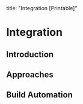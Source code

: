 <frontmatter>
title: "Integration [Printable]"
</frontmatter>

<link rel="stylesheet" href="{{baseUrl}}/css/textbook.css">

<div class="website-content">

<div id="main">

# Integration

## Introduction

<include src="introduction/what/embed-inParent-printable.md" boilerplate />

## Approaches

<include src="approaches/lateVsEarly/embed-inParent-printable.md" boilerplate />
<include src="approaches/bigBangVsIncremental/embed-inParent-printable.md" boilerplate />
<include src="approaches/topDownVsBottomUp/embed-inParent-printable.md" boilerplate />

## Build Automation

<include src="buildAutomation/what/embed-inParent-printable.md" boilerplate />
<include src="buildAutomation/continuousIntegrationDeployment/embed-inParent-printable.md" boilerplate />

<!-- TODO: add review -->

</div>

</div>
